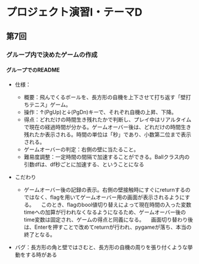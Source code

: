 # プロジェクト演習Ⅰ・テーマD
## 第7回
### グループ内で決めたゲームの作成
#### グループでのREADME

- 仕様：
    - 概要：飛んでくるボールを、長方形の自機を上下させて打ち返す「壁打ちテニス」ゲーム。
    - 操作：↑(PgUp)と↓(PgDn)キーで、それぞれ自機の上昇、下降。
    - 得点：どれだけの時間生き残れたかで判断し、プレイ中はリアルタイムで現在の経過時間が分かる。ゲームオーバー後は、どれだけの時間生き残れたか表示される。時間の単位は「秒」であり、小数第二位まで表示される。
    - ゲームオーバーの判定：右側の壁に当たること。
    - 難易度調整：一定時間の間隔で加速することができる。Ballクラス内の引数dfは、df秒ごとに加速する、ということになる

- こだわり
    - ゲームオーバー後の記録の表示。右側の壁接触時にすぐにreturnするのではなく、flagを用いてゲームオーバー用の画面が表示されるようにする。
    　このとき、flagのbool値切り替えによって現在時間の入った変数timeへの加算が行われなくなるようになるため、ゲームオーバー後のtime変数は固定され、ゲームの得点と同義になる。
    　画面切り替わり後は、Enterを押すことで改めてreturnが行われ、pygameが落ち、本当の終了となる。
    

- バグ：長方形の角と壁ではさむと、長方形の自機の周りを張り付くような挙動をする時がある
